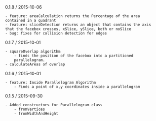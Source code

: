 0.1.8 / 2015-10-06

    - feature: areaCalculation returns the Percentage of the area contained in a quadrant
    - feature: sliceDetection returns an object that contains the axis that the facebox crosses, xSlice, ySlice, both or noSlice
    - bug: fixes for collision detection for edges

0.1.7 / 2015-10-01

    - squareOverlap algorithm
        - finds the position of the facebox into a partitioned
        parallelogram.
    - calculateAreas of overlap

0.1.6 / 2015-10-01

    - feature: Inside Parallelogram Algorithm
        - Finds a point of x,y coordinates inside a parallelogram
        
0.1.5 / 2015-09-30

    - Added constructors for Parallelogram class
        - fromVertices
        - fromWidthAndHeight
        